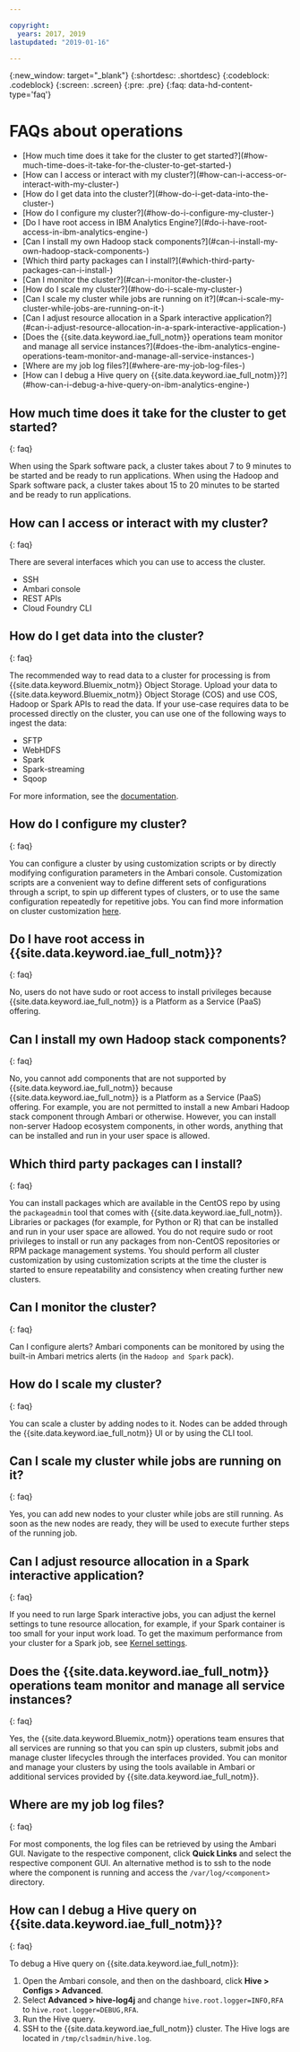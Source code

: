 ```yaml
---

copyright:
  years: 2017, 2019
lastupdated: "2019-01-16"

---
```


<!-- Attribute definitions -->
{:new_window: target="_blank"}
{:shortdesc: .shortdesc}
{:codeblock: .codeblock}
{:screen: .screen}
{:pre: .pre}
{:faq: data-hd-content-type='faq'}


# FAQs about operations

<ul>
<li>[How much time does it take for the cluster to get started?](#how-much-time-does-it-take-for-the-cluster-to-get-started-)</li>
<li>[How can I access or interact with my cluster?](#how-can-i-access-or-interact-with-my-cluster-)</li>
<li>[How do I get data into the  cluster?](#how-do-i-get-data-into-the-cluster-)</li>
<li>[How do I configure my cluster?](#how-do-i-configure-my-cluster-)</li>
<li>[Do I have root access in IBM Analytics  Engine?](#do-i-have-root-access-in-ibm-analytics-engine-)</li>
<li>[Can I install my own Hadoop stack  components?](#can-i-install-my-own-hadoop-stack-components-)</li>
<li>[Which third party packages can I  install?](#which-third-party-packages-can-i-install-)</li>
<li>[Can I monitor the cluster?](#can-i-monitor-the-cluster-)</li>
<li>[How do I scale my cluster?](#how-do-i-scale-my-cluster-)</li>
<li>[Can I scale my cluster while jobs are running on  it?](#can-i-scale-my-cluster-while-jobs-are-running-on-it-)</li>
<li>[Can I adjust resource allocation in a Spark interactive application?](#can-i-adjust-resource-allocation-in-a-spark-interactive-application-)
<li>[Does the {{site.data.keyword.iae_full_notm}} operations team monitor and manage all service  instances?](#does-the-ibm-analytics-engine-operations-team-monitor-and-manage-all-service-instances-)</li>
<li>[Where are my job log files?](#where-are-my-job-log-files-)</li>
<li>[How can I debug a Hive query on {{site.data.keyword.iae_full_notm}}?](#how-can-i-debug-a-hive-query-on-ibm-analytics-engine-)</li>
</ul>

## How much time does it take for the cluster to get started?
{: faq}

When using the Spark software pack, a cluster takes about
7 to 9 minutes to be started and be ready to run applications. When using the Hadoop and Spark software pack, a cluster takes about 15 to 20 minutes to be started and be ready to run  applications.

## How can I access or interact with my cluster?
{: faq}

There are several interfaces which you can use to access the cluster.
- SSH
- Ambari console
- REST APIs
- Cloud Foundry CLI

## How do I get data into the cluster?
{: faq}

The recommended way to read data to a cluster for processing is from {{site.data.keyword.Bluemix_notm}} Object Storage. Upload your data to {{site.data.keyword.Bluemix_notm}} Object Storage (COS) and use COS, Hadoop or Spark APIs to read the data. If your use-case requires data to be processed directly on the cluster, you can use one of the following ways to ingest the data:
- SFTP
- WebHDFS
- Spark
- Spark-streaming
- Sqoop

For more information, see the [documentation](https://{DomainName}/docs/services/AnalyticsEngine/Upload-files-to-HDFS.html#uploading-files-to-hdfs).

## How do I configure my cluster?
{: faq}

You can configure a cluster by using customization scripts or by directly modifying configuration parameters in the Ambari console. Customization scripts are a convenient way to define different
sets of configurations through a script, to spin up different types of clusters, or to use the same configuration repeatedly for repetitive jobs. You can find more information on cluster customization
[here](https://{DomainName}/docs/services/AnalyticsEngine/customizing-cluster.html#customizing-a-cluster).

## Do I have root access in {{site.data.keyword.iae_full_notm}}?
{: faq}

No, users do not have sudo or root access to install privileges
because {{site.data.keyword.iae_full_notm}} is a Platform as a Service (PaaS)  offering.

## Can I install my own Hadoop stack components?
{: faq}

No, you cannot add components that are not supported by {{site.data.keyword.iae_full_notm}} because {{site.data.keyword.iae_full_notm}} is a Platform as a Service (PaaS) offering. For example, you are not permitted to install a new Ambari Hadoop stack component through Ambari or otherwise. However, you can install non-server Hadoop ecosystem components, in other words, anything that can be installed and run in your user space is allowed.

## Which third party packages can I install?
{: faq}

You can install packages which are available in the CentOS repo by using the `packageadmin` tool that comes with {{site.data.keyword.iae_full_notm}}. Libraries or packages (for example, for Python or R) that can be installed and run in your user space are allowed. You do not require sudo or root privileges to install or run any packages from non-CentOS repositories or RPM package management systems.
You should perform all cluster customization by using customization
scripts at the time the cluster is started to ensure repeatability and consistency when creating further new clusters.

## Can I monitor the cluster?
{: faq}

Can I configure alerts? Ambari components can be monitored by  using the built-in Ambari metrics alerts (in the `Hadoop and Spark` pack).

## How do I scale my cluster?
{: faq}

You can scale a cluster by adding nodes to it. Nodes can be added through the {{site.data.keyword.iae_full_notm}} UI or by using the CLI tool.

## Can I scale my cluster while jobs are running on it?
{: faq}

Yes, you can add new nodes to your cluster while jobs are still running. As soon as the new nodes are ready, they will be used to execute further steps of the running job.

## Can I adjust resource allocation in a Spark interactive application?
{: faq}

If you need to run large Spark interactive jobs, you can adjust the kernel settings to tune resource allocation, for example, if your Spark container is too small for your input work load. To get the maximum performance from your cluster for a Spark job, see [Kernel settings](Kernel-Settings.html).

## Does the {{site.data.keyword.iae_full_notm}} operations team monitor and manage all service instances?
{: faq}

Yes, the {{site.data.keyword.Bluemix_notm}} operations team ensures that all services are  running so that you can spin up clusters, submit jobs and manage  cluster lifecycles through the interfaces provided. You can monitor and manage your clusters by using the tools available in Ambari or additional services provided by {{site.data.keyword.iae_full_notm}}.

## Where are my job log files?
{: faq}

For most components, the log files can be retrieved by using the Ambari GUI. Navigate to the respective component, click **Quick Links** and select the respective component GUI.  An alternative method is to ssh to the node where the component is running and access the `/var/log/<component>` directory.

## How can I debug a Hive query on {{site.data.keyword.iae_full_notm}}?
{: faq}

To debug a Hive query on {{site.data.keyword.iae_full_notm}}:

1. Open the Ambari console, and then on the dashboard, click **Hive > Configs > Advanced**.
2. Select **Advanced > hive-log4j** and change `hive.root.logger=INFO,RFA` to `hive.root.logger=DEBUG,RFA`.
3. Run the Hive query.
4. SSH to the {{site.data.keyword.iae_full_notm}} cluster. The Hive logs are located in `/tmp/clsadmin/hive.log`.
